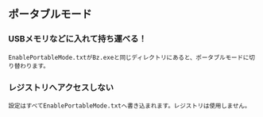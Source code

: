 ## ポータブルモード

### USBメモリなどに入れて持ち運べる！

    EnablePortableMode.txtがBz.exeと同じディレクトリにあると、ポータブルモードに切り替わります。

### レジストリへアクセスしない

    設定はすべてEnablePortableMode.txtへ書き込まれます。レジストリは使用しません。

